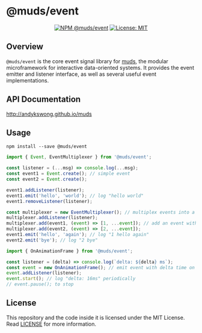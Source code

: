# @muds/event
<p align="center">
  <a href="https://www.npmjs.com/package/@muds/event"><img src="https://img.shields.io/npm/v/@muds/event?label=@muds/event" alt="NPM @muds/event" /></a>
  <a href="./LICENSE"><img src="https://img.shields.io/badge/License-MIT-yellow.svg" alt="License: MIT" /></a>
</p>

## Overview
`@muds/event` is the core event signal library for [muds](https://github.com/andykswong/muds), the modular microframework for interactive data-oriented systems. It provides the event emitter and listener interface, as well as several useful event implementations.

## API Documentation
http://andykswong.github.io/muds

## Usage
```shell
npm install --save @muds/event
```

```javascript
import { Event, EventMultiplexer } from '@muds/event';

const listener = (...msg) => console.log(...msg);
const event1 = Event.create(); // simple event
const event2 = Event.create();

event1.addListener(listener);
event1.emit('hello', 'world'); // log "hello world"
event1.removeListener(listener);

const multiplexer = new EventMultiplexer(); // multiplex events into a single event
multiplexer.addListener(listener);
multiplexer.add(event1, (event) => [1, ...event]); // add an event with event mapping
multiplexer.add(event2, (event) => [2, ...event]);
event1.emit('hello', 'again'); // log "1 hello again"
event2.emit('bye'); // log "2 bye"
```

```javascript
import { OnAnimationFrame } from '@muds/event';

const listener = (delta) => console.log(`delta: ${delta} ms`);
const event = new OnAnimationFrame(); // emit event with delta time on each requestAnimationFrame callback
event.addListener(listener);
event.start(); // log "delta: 16ms" periodically
// event.pause(); to stop
```

## License
This repository and the code inside it is licensed under the MIT License. Read [LICENSE](./LICENSE) for more information.

